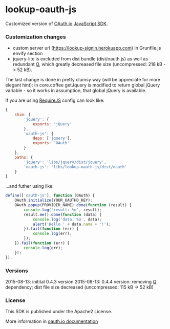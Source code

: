 lookup-oauth-js
===============

Customized version of [OAuth.io](https://oauth.io) [JavaScript SDK](https://github.com/oauth-io/oauth-js). 

### Customization changes
- custom server url (https://lookup-signin.herokuapp.com) in Grunfile.js envify section
- jquery-lite is excluded from dist bundle (dist/oauth.js) as well as redundant [Q](https://github.com/kriskowal/q), which greatly decreased file size (uncompressed: 218 kB -> 52 kB). 

The last change is done in pretty clumsy way (will be appreciate for more elegant hint): in core.coffee getJquery is modified to return global jQuery variable - so it works in assumption, that global jQuery is available. 

If you are using [RequireJS](http://requirejs.org/) config can look like:

```javascript
{
    shim: {
        'jquery': {
            exports: 'jQuery'
        },
        'oauth-js': {
            deps: ['jquery'],
            exports: 'OAuth'
        }
    },
    paths: {
        'jquery': 'libs/jquery/dist/jquery',
        'oauth-js': 'libs/lookup-oauth-js/dist/oauth'
    }
}
 ```
 
...and futher using like:

```javascript
define(['oauth-js'], function (OAuth) {
    OAuth.initialize(YOUR_OAUTHD_KEY);
    OAuth.popup(PROVIDER_NAME).done(function (result) {
        console.log('result: %o', result);
        result.me().done(function (data) {
            console.log('data: %o', data);
            alert('Hello ' + data.name + '!');
        }).fail(function (err) {
            console.log(err);
        });
    }).fail(function (err) {
        console.log(err);
    });
});
 ```

### Versions

2015-08-13: initital 0.4.3 version 
2015-08-13: 0.4.4 version: removing [Q]() dependency; dist file size decreased (uncompressed: 115 kB -> 52 kB)

 
### License

This SDK is published under the Apache2 License.

More information in [oauth.io documentation](http://oauth.io/#/docs)
